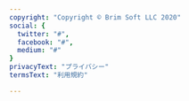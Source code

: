 ```yaml
---
copyright: "Copyright © Brim Soft LLC 2020"
social: {
  twitter: "#",
  facebook: "#",
  medium: "#"
}
privacyText: "プライバシー"
termsText: "利用規約"

---
```


